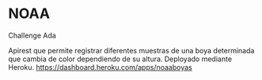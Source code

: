 # NOAA

Challenge Ada 

Apirest que permite registrar diferentes muestras de una boya determinada que cambia de color dependiendo de su altura.
Deployado mediante Heroku.
https://dashboard.heroku.com/apps/noaaboyas
